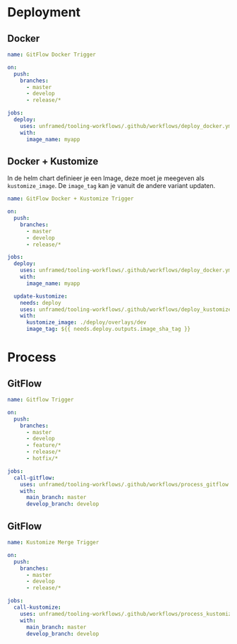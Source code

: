 # Deployment

## Docker
```yaml
name: GitFlow Docker Trigger

on:
  push:
    branches:
      - master
      - develop
      - release/*

jobs:
  deploy:
    uses: unframed/tooling-workflows/.github/workflows/deploy_docker.yml@master
    with:
      image_name: myapp
```

## Docker + Kustomize
In de helm chart definieer je een Image, deze moet je meegeven als `kustomize_image`. De `image_tag` kan je vanuit de andere variant updaten.
```yaml
name: GitFlow Docker + Kustomize Trigger

on:
  push:
    branches:
      - master
      - develop
      - release/*

jobs:
  deploy:
    uses: unframed/tooling-workflows/.github/workflows/deploy_docker.yml@master
    with:
      image_name: myapp

  update-kustomize:
    needs: deploy
    uses: unframed/tooling-workflows/.github/workflows/deploy_kustomize.yml@master
    with:
      kustomize_image: ./deploy/overlays/dev
      image_tag: ${{ needs.deploy.outputs.image_sha_tag }}

```

# Process

## GitFlow

```yaml
name: Gitflow Trigger

on:
  push:
    branches:
      - master
      - develop
      - feature/*
      - release/*
      - hotfix/*

jobs:
  call-gitflow:
    uses: unframed/tooling-workflows/.github/workflows/process_gitflow.yml@master
    with:
      main_branch: master
      develop_branch: develop
```


## GitFlow

```yaml
name: Kustomize Merge Trigger

on:
  push:
    branches:
      - master
      - develop
      - release/*

jobs:
  call-kustomize:
    uses: unframed/tooling-workflows/.github/workflows/process_kustomize.yml@master
    with:
      main_branch: master
      develop_branch: develop
```

